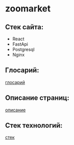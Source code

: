 # zoomarket

## Стек сайта:

- React
- FastApi
- Postgresql
- Nginx
## Глосарий:
[глосарий](./technical_description/glossary.md)
## Описание страниц:
[описание](./technical_description/site_pages.md)
## Стек технологий:
[стек](./technical_description/stack.md)
